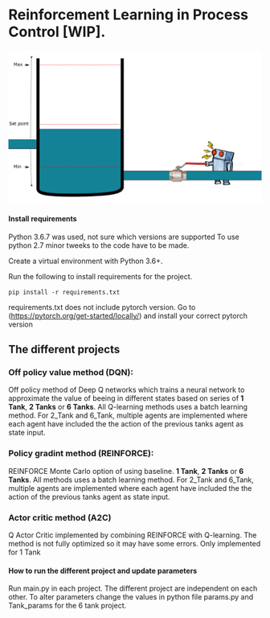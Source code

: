 # Reinforcement Learning in Process Control [WIP].
![alt text](DescriptionImage.png)


#### Install requirements
Python 3.6.7 was used, not sure which versions are supported
To use python 2.7 minor tweeks to the code have to be made.

Create a virtual environment with Python 3.6+.

Run the following to install requirements for the project.
```shell
pip install -r requirements.txt
```
requirements.txt does not include pytorch version. Go to (https://pytorch.org/get-started/locally/) and install your correct pytorch version
## The different projects
### Off policy value method (DQN):
Off policy method of Deep Q networks which trains a neural network to approximate the value of beeing in different states based on series of **1 Tank**, **2 Tanks** or **6 Tanks**. All Q-learning methods uses a batch learning method. For 2_Tank and 6_Tank, multiple agents are implemented where each agent have included the the action of the previous tanks agent as state input.

### Policy gradint method (REINFORCE):
REINFORCE Monte Carlo option of using baseline. **1 Tank**, **2 Tanks** or **6 Tanks**. All methods uses a batch learning method. For 2_Tank and 6_Tank, multiple agents are implemented where each agent have included the the action of the previous tanks agent as state input.


### Actor critic method (A2C)
Q Actor Critic implemented by combining REINFORCE with Q-learning. The method is not fully optimized so it may have some errors. Only implemented for 1 Tank

#### How to run the different project and update parameters
Run main.py in each project. The different project are independent on each other.
To alter parameters change the values in python file params.py and Tank_params for the 6 tank project.




